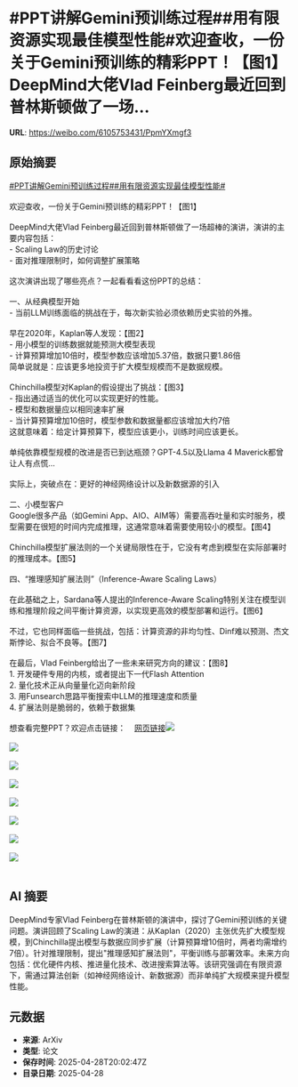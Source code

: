 # #PPT讲解Gemini预训练过程##用有限资源实现最佳模型性能#欢迎查收，一份关于Gemini预训练的精彩PPT！【图1】DeepMind大佬Vlad Feinberg最近回到普林斯顿做了一场...

**URL**: https://weibo.com/6105753431/PpmYXmgf3

## 原始摘要

<a href="https://m.weibo.cn/search?containerid=231522type%3D1%26t%3D10%26q%3D%23PPT%E8%AE%B2%E8%A7%A3Gemini%E9%A2%84%E8%AE%AD%E7%BB%83%E8%BF%87%E7%A8%8B%23&amp;extparam=%23PPT%E8%AE%B2%E8%A7%A3Gemini%E9%A2%84%E8%AE%AD%E7%BB%83%E8%BF%87%E7%A8%8B%23" data-hide=""><span class="surl-text">#PPT讲解Gemini预训练过程#</span></a><a href="https://m.weibo.cn/search?containerid=231522type%3D1%26t%3D10%26q%3D%23%E7%94%A8%E6%9C%89%E9%99%90%E8%B5%84%E6%BA%90%E5%AE%9E%E7%8E%B0%E6%9C%80%E4%BD%B3%E6%A8%A1%E5%9E%8B%E6%80%A7%E8%83%BD%23&amp;extparam=%23%E7%94%A8%E6%9C%89%E9%99%90%E8%B5%84%E6%BA%90%E5%AE%9E%E7%8E%B0%E6%9C%80%E4%BD%B3%E6%A8%A1%E5%9E%8B%E6%80%A7%E8%83%BD%23" data-hide=""><span class="surl-text">#用有限资源实现最佳模型性能#</span></a><br><br>欢迎查收，一份关于Gemini预训练的精彩PPT！【图1】<br><br>DeepMind大佬Vlad Feinberg最近回到普林斯顿做了一场超棒的演讲，演讲的主要内容包括：<br>- Scaling Law的历史讨论<br>- 面对推理限制时，如何调整扩展策略<br><br>这次演讲出现了哪些亮点？一起看看看这份PPT的总结：<br><br>一、从经典模型开始<br>- 当前LLM训练面临的挑战在于，每次新实验必须依赖历史实验的外推。<br><br>早在2020年，Kaplan等人发现：【图2】<br>- 用小模型的训练数据就能预测大模型表现<br>- 计算预算增加10倍时，模型参数应该增加5.37倍，数据只要1.86倍<br>简单说就是：应该更多地投资于扩大模型规模而不是数据规模。<br><br>Chinchilla模型对Kaplan的假设提出了挑战：【图3】<br>- 指出通过适当的优化可以实现更好的性能。<br>- 模型和数据量应以相同速率扩展<br>- 当计算预算增加10倍时，模型参数和数据量都应该增加大约7倍<br>这就意味着：给定计算预算下，模型应该更小，训练时间应该更长。<br><br>单纯依靠模型规模的改进是否已到达瓶颈？GPT-4.5以及Llama 4 Maverick都曾让人有点慌...<br><br>实际上，突破点在：更好的神经网络设计以及新数据源的引入<br><br>二、小模型客户<br>Google很多产品（如Gemini App、AIO、AIM等）需要高吞吐量和实时服务，模型需要在很短的时间内完成推理，这通常意味着需要使用较小的模型。【图4】<br><br>Chinchilla模型扩展法则的一个关键局限性在于，它没有考虑到模型在实际部署时的推理成本。【图5】<br><br>四、“推理感知扩展法则”（Inference-Aware Scaling Laws）<br><br>在此基础之上，Sardana等人提出的Inference-Aware Scaling特别关注在模型训练和推理阶段之间平衡计算资源，以实现更高效的模型部署和运行。【图6】<br><br>不过，它也同样面临一些挑战，包括：计算资源的非均匀性、Dinf难以预测、杰文斯悖论、拟合不良等。【图7】<br><br>在最后，Vlad Feinberg给出了一些未来研究方向的建议：【图8】<br>1. 开发硬件专用的内核，或者提出下一代Flash Attention<br>2. 量化技术正从向量量化迈向新阶段<br>3. 用Funsearch思路平衡搜索中LLM的推理速度和质量<br>4. 扩展法则是脆弱的，依赖于数据集<br><br>想查看完整PPT？欢迎点击链接：<a href="https://weibo.cn/sinaurl?u=https%3A%2F%2Fvladfeinberg.com%2F2025%2F04%2F24%2Fgemini-flash-pretraining.html" data-hide=""><span class="url-icon"><img style="width: 1rem;height: 1rem" src="https://h5.sinaimg.cn/upload/2015/09/25/3/timeline_card_small_web_default.png" referrerpolicy="no-referrer"></span><span class="surl-text">网页链接</span></a><img style="" src="https://tvax1.sinaimg.cn/large/006Fd7o3gy1i0wodki8wvj31du0ryadl.jpg" referrerpolicy="no-referrer"><br><br><img style="" src="https://tvax4.sinaimg.cn/large/006Fd7o3gy1i0wodmmy79j31dk0rkql4.jpg" referrerpolicy="no-referrer"><br><br><img style="" src="https://tvax4.sinaimg.cn/large/006Fd7o3gy1i0wodlzvqaj31du0rywwr.jpg" referrerpolicy="no-referrer"><br><br><img style="" src="https://tvax1.sinaimg.cn/large/006Fd7o3gy1i0wodm8cqyj31dg0rmqfi.jpg" referrerpolicy="no-referrer"><br><br><img style="" src="https://tvax2.sinaimg.cn/large/006Fd7o3gy1i0wodm93z0j31dq0rsn8f.jpg" referrerpolicy="no-referrer"><br><br><img style="" src="https://tvax1.sinaimg.cn/large/006Fd7o3gy1i0wodmgndcj31dw0ryqgg.jpg" referrerpolicy="no-referrer"><br><br><img style="" src="https://tvax3.sinaimg.cn/large/006Fd7o3gy1i0wodmstz2j31e00ry7nv.jpg" referrerpolicy="no-referrer"><br><br><img style="" src="https://tvax3.sinaimg.cn/large/006Fd7o3gy1i0wodmm36vj31e60rye7y.jpg" referrerpolicy="no-referrer"><br><br>

## AI 摘要

DeepMind专家Vlad Feinberg在普林斯顿的演讲中，探讨了Gemini预训练的关键问题。演讲回顾了Scaling Law的演进：从Kaplan（2020）主张优先扩大模型规模，到Chinchilla提出模型与数据应同步扩展（计算预算增10倍时，两者均需增约7倍）。针对推理限制，提出"推理感知扩展法则"，平衡训练与部署效率。未来方向包括：优化硬件内核、推进量化技术、改进搜索算法等。该研究强调在有限资源下，需通过算法创新（如神经网络设计、新数据源）而非单纯扩大规模来提升模型性能。

## 元数据

- **来源**: ArXiv
- **类型**: 论文
- **保存时间**: 2025-04-28T20:02:47Z
- **目录日期**: 2025-04-28
